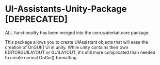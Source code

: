 # UI-Assistants-Unity-Package [DEPRECATED]
ALL functionality has been merged into the com.waterkat.core package.

This package allows you to create UIAssistant objects that will ease the creation of OnGUI() UI in unity. 
While unity contains their own EDITORGUILAYOUT or GUILAYOUT, it's still more complicated than needed to create normal OnGui() formatting.
